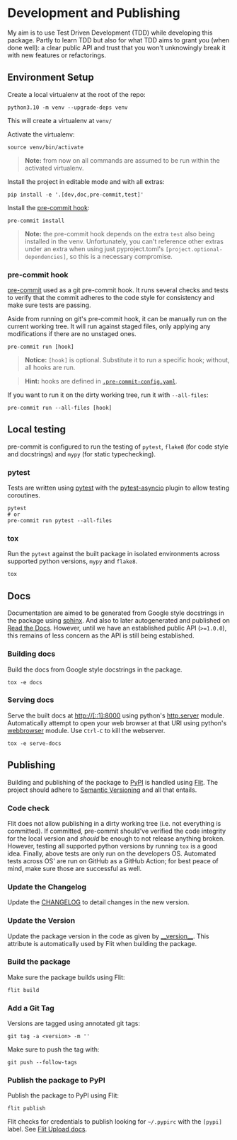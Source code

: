 # Development and Publishing

My aim is to use Test Driven Development (TDD) while developing this package.
Partly to learn TDD but also for what TDD aims to grant you (when done well):
a clear public API and trust that you won't unknowingly break it with new
features or refactorings.

## Environment Setup

Create a local virtualenv at the root of the repo:
```shell
python3.10 -m venv --upgrade-deps venv
```
This will create a virtualenv at `venv/`

Activate the virtualenv:
```shell
source venv/bin/activate
```
> **Note:** from now on all commands are assumed to be run
> within the activated virtualenv.

Install the project in editable mode and with all extras:
```shell
pip install -e '.[dev,doc,pre-commit,test]'
```

Install the [pre-commit hook](#pre-commit-hook):
```shell
pre-commit install
```

> **Note:** the pre-commit hook depends on the extra `test` also being installed
> in the venv. Unfortunately, you can't reference other extras under an extra
> when using just pyproject.toml's `[project.optional-dependencies]`, so this is
> a necessary compromise.

### pre-commit hook
[pre-commit][pre-commit] used as a git pre-commit hook. It runs several checks
and tests to verify that the commit adheres to the code style for consistency
and make sure tests are passing.

[pre-commit]: https://pre-commit.com/

Aside from running on git's pre-commit hook, it can be manually run on the
current working tree. It will run against staged files, only applying any
modifications if there are no unstaged ones.
```shell
pre-commit run [hook]
```
> **Notice:** `[hook]` is optional. Substitute it to run a specific hook;
> without, all hooks are run.

> **Hint:** hooks are defined in
> [`.pre-commit-config.yaml`](.pre-commit-config.yaml).

If you want to run it on the dirty working tree, run it with `--all-files`:
```shell
pre-commit run --all-files [hook]
```

## Local testing
pre-commit is configured to run the testing of `pytest`, `flake8` (for code
style and docstrings) and `mypy` (for static typechecking).

### pytest
Tests are written using [pytest][pytest] with the
[pytest-asyncio][pytest-asyncio] plugin to allow testing coroutines.

[pytest]: https://docs.pytest.org/en/latest/contents.html
[pytest-asyncio]: https://github.com/pytest-dev/pytest-asyncio

```shell
pytest
# or
pre-commit run pytest --all-files
```

### tox
Run the `pytest` against the built package in isolated environments across
supported python versions, `mypy` and `flake8`.
```shell
tox
```

## Docs
Documentation are aimed to be generated from Google style docstrings in the
package using [sphinx][sphinx]. And also to later autogenerated and published
on [Read the Docs][rtd]. However, until we have an established public API
(`>=1.0.0`), this remains of less concern as the API is still being
established.

[sphinx]: https://www.sphinx-doc.org/en/master/
[rtd]: https://readthedocs.org/

### Building docs
Build the docs from Google style docstrings in the package.
```shell
tox -e docs
```

### Serving docs
Serve the built docs at <http://[::1]:8000> using python's
[http.server][http.server] module. Automatically attempt to open your web
browser at that URI using python's [webbrowser][webbrowser] module. Use
`Ctrl-C` to kill the webserver.
```shell
tox -e serve-docs
```

[http.server]: https://docs.python.org/3/library/http.server.html
[webbrowser]: https://docs.python.org/3/library/webbrowser.html

## Publishing

Building and publishing of the package to [PyPI][pypi] is handled
using [Flit][flit]. The project should adhere to [Semantic Versioning][semver]
and all that entails.

[pypi]: https://pypi.org/
[flit]: https://flit.pypa.io/en/latest/
[semver]: https://semver.org/spec/v2.0.0.html

### Code check
Flit does not allow publishing in a dirty working tree (i.e. not everything is
committed). If committed, pre-commit should've verified the code integrity for
the local version and _should_ be enough to not release anything broken.
However, testing all supported python versions by running `tox` is a good idea.
Finally, above tests are only run on the developers OS. Automated tests across
OS' are run on GitHub as a GitHub Action; for best peace of mind, make sure
those are successful as well.

### Update the Changelog
Update the [CHANGELOG](CHANGELOG.md) to detail changes in the new version.

### Update the Version
Update the package version in the code as given by [\_\_version\_\_][version].
This attribute is automatically used by Flit when building the package.

[version]: src/eventing/__init__.py#L9

### Build the package
Make sure the package builds using Flit:
```shell
flit build
```

### Add a Git Tag
Versions are tagged using annotated git tags:
```shell
git tag -a <version> -m ''
```

Make sure to push the tag with:
```shell
git push --follow-tags
```

### Publish the package to PyPI
Publish the package to PyPI using Flit:
```shell
flit publish
```

Flit checks for credentials to publish looking for `~/.pypirc` with the `[pypi]`
label. See [Flit Upload docs][flit-upload-docs].

[flit-upload-docs]: https://flit.pypa.io/en/latest/upload.html
